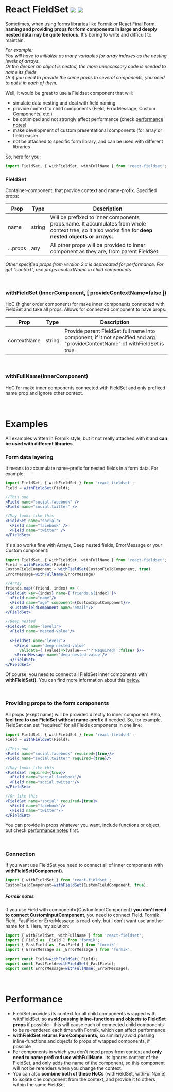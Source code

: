 # React FieldSet [![](https://img.shields.io/npm/v/react-fieldset.svg?style=flat)](https://www.npmjs.com/package/react-fieldset) ![](https://img.shields.io/bundlephobia/minzip/react-fieldset.svg?style=flat)

Sometimes, when using forms libraries like [Formik](http://github.com/jaredpalmer/formik) or [React Final Form](https://github.com/final-form/react-final-form), **naming and providing props for form components in large and deeply nested data may be quite tedious.** It's boring to write and difficult to maintain.

*For example: <br/>
You will have to initialize as many variables for array indexes as the nesting levels of arrays. <br/>
Or the deeper an object is nested, the more unnecessary code is needed to name its fields. <br/>
Or if you need to provide the same props to several components, you need to put it in each of them.*

Well, it would be great to use a Fieldset component that will: 
  * simulate data nesting and deal with field naming
  * provide context to child components (Field, ErrorMessage, Custom Components, etc.)
  * be optimized and not strongly affect performance (check [performance notes](#performance))
  * make development of custom presentational components (for array or field) easier
  * not be attached to specific form library, and can be used with different libraries
  
So, here for you: 
```javascript
import FieldSet, { withFieldSet, withFullName } from 'react-fieldset';
```

### FieldSet
Container-component, that provide context and name-profix. Specified props:

Prop | Type | Description
-----|------|-----------
name | string | Will be prefixed to inner components props.name. It accumulates from whole context tree, so it also works fine for **deep nested objects or arrays.**
...props | any | All other props will be provided to inner component as they are, from parent FieldSet.

*Other specified props from version 2.x is deprecated for performance. For get "context", use props.contextName in child components*

<br/>

### withFieldSet (InnerComponent, [ provideContextName=false ]) 
HoC (higher order component) for make inner components connected with FieldSet and take all props. Allows for connected component to have props:

Prop | Type | Description
-----|------|-----------
contextName | string | Provide parent FieldSet full name into component, if it not specified and arg "provideContextName" of withFieldSet is true.

<br/>

### withFullName(InnerComponent)
HoC for make inner components connected with FieldSet and only prefixed name prop and ignore other context.

<br/>
  
# Examples
All examples written in Formik style, but it not really attached with it and **can be used with different libraries**.

### Form data layering 
It means to accumulate name-prefix for nested fields in a form data. For example: 
```jsx
import FieldSet, { withFieldSet } from 'react-fieldset';
Field = withFieldSet(Field);

//This one
<Field name="social.facebook" />
<Field name="social.twitter" />

//May looks like this
<FieldSet name="social">
  <Field name="facebook" />
  <Field name="twitter" />
</FieldSet>
```
It's also works fine with Arrays, Deep nested fields, ErrorMessage or your Custom component:
```jsx
import FieldSet, { withFieldSet, withFullName } from 'react-fieldset';
Field = withFieldSet(Field);
CustomFieldComponent = withFieldSet(CustomFieldComponent, true)
ErrorMessage=withFullName(ErrorMessage)

//Array
friends.map((friend, index) => (
<FieldSet key={index} name={`friends.${index}`}>
  <Field name="name"/>
  <Field name="age" component={CustomInputComponent}/>
  <CustomFieldComponent name="email"/>
</FieldSet>

//Deep nested
<FieldSet name='level1'>
  <Field name='nested-value'/>
  
  <FieldSet name='level2'>
    <Field name='deep-nested-value' 
      validate={ (value)=>(value===''?'Required!':false) }/>
    <ErrorMessage name='deep-nested-value'/>
  </FieldSet>
</FieldSet>
```
Of course, you need to connect all FieldSet inner components with **withFieldSet()**. You can find more information about this [below](#connection).

<br/>

### Providing props to the form components
All props (exept name) will be provided directly to inner component. Also, **feel free to use FieldSet without name-prefix** if needed. So, for example, FieldSet can set "required" for all Fields components in one line:
```jsx
import FieldSet, { withFieldSet } from 'react-fieldset';
Field = withFieldSet(Field);

//This one
<Field name="social.facebook" required={true}/>
<Field name="social.twitter" required={true}/>

//May looks like this
<FieldSet required={true}>
  <Field name="social.facebook"/>
  <Field name="social.twitter"/>
</FieldSet>

//Or like this
<FieldSet name="social" required={true}>
  <Field name="facebook"/>
  <Field name="twitter"/>
</FieldSet>

```
You can provide in props whatever you want, include functions or object, but check [performance notes](#performance) first.

<br/>

### Connection
If you want use FieldSet you need to connect all of inner components with **withFieldSet(Component)**.  
```javascript
import { withFieldSet } from 'react-fieldset';
CustomFieldComponent=withFieldSet(CustomFieldComponent, true);
```
##### Formik notes
If you use Field with component={CustomInputComponent} **you don't need to connect CustomInputComponent**, you need to connect Field. Formik Field, FastField or ErrorMessage is read-only, but I don't want use another name for it. Here, my solution:
```javascript
import { withFieldSet, withFullName } from 'react-fieldset';
import { Field as _Field } from 'formik';
import { FastField as _FastField } from 'formik';
import { ErrorMessage as _ErrorMessage } from 'formik';

export const Field=withFieldSet(_Field);
export const FastField=withFieldSet(_FastField);
export const ErrorMessage=withFullName(_ErrorMessage);
```

<br/>

# Performance
* FieldSet provides its context for all child components wrapped with withFieldSet, so **avoid passing inline-functions and objects to FieldSet props** if possible - this will cause each of connected child components to be re-rendered each time with Formik, which can affect performance. 
* **withFieldSet returns PureComponents,** so similarly avoid passing inline-functions and objects to props of wrapped components, if possible
* For components in which you don't need props from context and **only need to name prefixed use withFullName.** Its ignores context of the FieldSet, and only adds the name of the component, so this component will not be rerenders when you change the context.
* You can also **combine both of these HoCs** (withFieldSet, withFullName) to isolate one component from the context, and provide it to others within the same FieldSet
